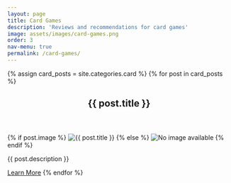```yaml
---
layout: page
title: Card Games
description: 'Reviews and recommendations for card games'
image: assets/images/card-games.png
order: 3
nav-menu: true
permalink: /card-games/
---
```


<div id="main" class="alt">

  <section id="one">
  <div class="inner">
  {% assign card_posts = site.categories.card %}
  {% for post in card_posts %}

  <header class="major">
   <h1>{{ post.title }}</h1>
  </header>
      {% if post.image %}
        <img src="{{ post.image | relative_url }}" alt="{{ post.title }}" class="post-img"/>
      {% else %}
        <img src="{{ '/assets/images/default.png' | relative_url }}" alt="No image available" class="post-img"/>
      {% endif %}
      <p>{{ post.description }}</p>
      <a href="{{ post.url | relative_url }}" class="button">Learn More</a>
  {% endfor %}
  </div>
</section>
</div>